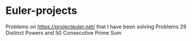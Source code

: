 # Euler-projects
Problems on https://projecteuler.net/ that I have been solving
Problems 29 Distinct Powers and 50 Consecutive Prime Sum
